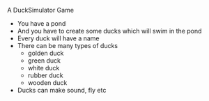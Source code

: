 A DuckSimulator Game

- You have a pond
- And you have to create some ducks which will swim in the pond
- Every duck will have a name
- There can be many types of ducks
  - golden duck
  - green duck
  - white duck
  - rubber duck
  - wooden duck
- Ducks can make sound, fly etc
